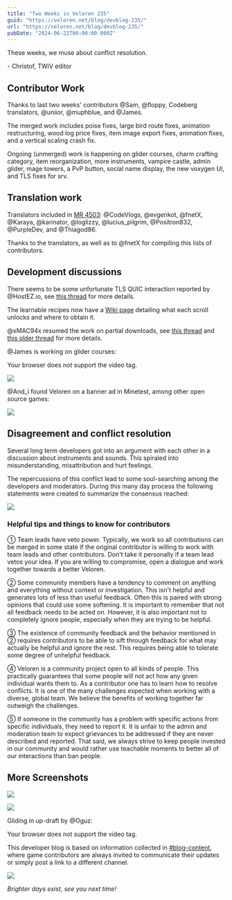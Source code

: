 ```yaml
---
title: "Two Weeks in Veloren 235"
guid: "https://veloren.net/blog/devblog-235/"
url: "https://veloren.net/blog/devblog-235/"
pubDate: "2024-06-22T00:00:00.000Z"
---
```


These weeks, we muse about conflict resolution.

\- Christof, TWiV editor

## Contributor Work

Thanks to last two weeks' contributors @Sam, @floppy, Codeberg translators, @uniior, @muphblue, and @James.

The merged work includes poise fixes, large bird route fixes, animation restructuring, wood log price fixes, item image export fixes, animation fixes, and a vertical scaling crash fix.

Ongoing (unmerged) work is happening on glider courses, charm crafting category, item reorganization, more instruments, vampire castle, admin glider, mage towers, a PvP button, social name display, the new voxygen UI, and TLS fixes for srv.

## Translation work

Translators included in [MR 4503](https://gitlab.com/veloren/veloren/-/merge_requests/4503): @CodeVlogs, @evgenkot, @fnetX, @Karaya, @karinator, @loglizzy, @lucius_pilgrim, @Positron832, @PurpleDev, and @Thiagod86.

Thanks to the translators, as well as to @fnetX for compiling this lists of contributors.

## Development discussions

There seems to be some unfortunate TLS QUIC interaction reported by @HostEZ.io, see [this thread](https://discord.com/channels/449602562165833758/1248917700776820827/1248917706149728296) for more details.

The learnable recipes now have a [Wiki page](https://wiki.veloren.net/wiki/Recipes) detailing what each scroll unlocks and where to obtain it.

@xMAC94x resumed the work on partial downloads, see [this thread](https://discord.com/channels/449602562165833758/1249833646303612948/1249835413972193423) and [this older thread](https://discord.com/channels/449602562165833758/956026926936490014/956644870607495228) for more details.

@James is working on glider courses:

Your browser does not support the video tag.

![](https://s3.eu-central-2.wasabisys.com/veloren-blog/cdn/235/glider_ring_numerals.png)

@And_i found Veloren on a banner ad in Minetest, among other open source games:

![](https://s3.eu-central-2.wasabisys.com/veloren-blog/cdn/235/minetest.png)

## Disagreement and conflict resolution

Several long term developers got into an argument with each other in a discussion about instruments and sounds. This spiraled into misunderstanding, misattribution and hurt feelings.

The repercussions of this conflict lead to some soul-searching among the developers and moderators. During this many day process the following statements were created to summarize the consensus reached:

![](https://s3.eu-central-2.wasabisys.com/veloren-blog/cdn/235/screenshot_1717975972303.png)

### Helpful tips and things to know for contributors

① Team leads have veto power. Typically, we work so all contributions can be merged in some state if the original contributor is willing to work with team leads and other contributors. Don't take it personally if a team lead vetos your idea. If you are willing to compromise, open a dialogue and work together towards a better Veloren.

➁ Some community members have a tendency to comment on anything and everything without context or investigation. This isn't helpful and generates lots of less than useful feedback. Often this is paired with strong opinions that could use some softening. It is important to remember that not all feedback needs to be acted on. However, it is also important not to completely ignore people, especially when they are trying to be helpful.

➂ The existence of community feedback and the behavior mentioned in ➁ requires contributors to be able to sift through feedback for what may actually be helpful and ignore the rest. This requires being able to tolerate some degree of unhelpful feedback.

➃ Veloren is a community project open to all kinds of people. This practically guarantees that some people will not act how any given individual wants them to. As a contributor one has to learn how to resolve conflicts. It is one of the many challenges expected when working with a diverse, global team. We believe the benefits of working together far outweigh the challenges.

➄ If someone in the community has a problem with specific actions from specific individuals, they need to report it. It is unfair to the admin and moderation team to expect grievances to be addressed if they are never described and reported. That said, we always strive to keep people invested in our community and would rather use teachable moments to better all of our interactions than ban people.

## More Screenshots

![](https://s3.eu-central-2.wasabisys.com/veloren-blog/cdn/235/screenshot_1718537207657.png)

![](https://s3.eu-central-2.wasabisys.com/veloren-blog/cdn/235/Screenshot_2024-06-18_172551.png)

Gliding in up-draft by @Oguz:

Your browser does not support the video tag.

This developer blog is based on information collected in [#blog-content](https://discord.com/channels/449602562165833758/597826574095613962), where game contributors are always invited to communicate their updates or simply post a link to a different channel.

![](https://s3.eu-central-2.wasabisys.com/veloren-blog/cdn/235/screenshot_1718773652329.png)

_Brighter days exist, see you next time!_
